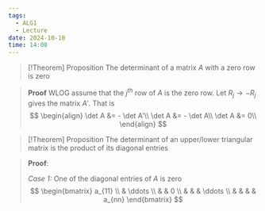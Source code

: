 ```yaml
---
tags:
  - ALG1
  - Lecture
date: 2024-10-10
time: 14:00
---
```

>[!Theorem] Proposition
> The determinant of a matrix  $A$ with a zero row is zero

>**Proof**
> WLOG assume that the $j^{th}$ row of $A$ is the zero row.
> Let $R_{j} \to -R_{j}$ gives the matrix $A'$. That is $$
> \begin{align}
 \det A &= - \det A'\\
 \det A &= - \det A\\
 \det A &= 0\\
\end{align} $$

>[!Theorem] Proposition
> The determinant of an upper/lower triangular matrix is the product of its diagonal entries

> **Proof**:
> 
> *Case 1:* One of the diagonal entries of $A$ is zero
> $$
> \begin{bmatrix}
a_{11} \\
 & \ddots \\
 &  & 0 \\
 &  &  & \ddots \\
 &  &  &  & a_{nn}
\end{bmatrix}
> $$

